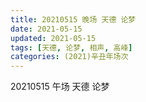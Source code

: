 ```yaml
---
title: 20210515 晚场 天德 论梦
date: 2021-05-15
updated: 2021-05-15
tags: [天德, 论梦, 相声, 高峰] 
categories: (2021)辛丑年场次 
---
```

20210515 午场 天德 论梦





